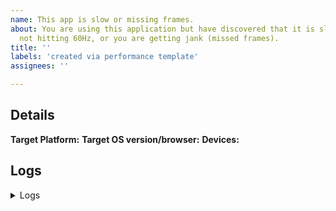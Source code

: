 ```yaml
---
name: This app is slow or missing frames.
about: You are using this application but have discovered that it is slow, you are
  not hitting 60Hz, or you are getting jank (missed frames).
title: ''
labels: 'created via performance template'
assignees: ''

---
```


<!-- Thank you for using CCCaster!

     If you are looking for support, please check out our documentation:
          - https://github.com/lurkydismal/CCCaster/wiki

     If you have found a performance problem, then fill out the template below.
     Please read our guide to filing a bug first: https://github.com/lurkydismal/CCCaster/wiki/bug-reports
-->

## Details

<!--
1.  Please tell us exactly how to reproduce the problem you are running into.

2.  Switch CCCaster to main channel and run this app on a physical device
     using as follows:
       CCCaster upgrade main
       CCCaster analyze

     The bleeding edge main channel is encouraged here because CCCaster is
     constantly fixing bugs and improving its performance. Your problem in an
     older CCCaster version may have already been solved in the main channel.

4.  Record a video of the performance issue using another phone so we
     can have an intuitive understanding of what happened. Don’t use
     "adb screenrecord", as that affects the performance of the profile run.
-->

<!--
     Please tell us which target platform(s) the problem occurs (Android / iOS / Web / macOS / Linux / Windows)
     Which target OS version, for Web, browser, is the test system running?
     Does the problem occur on emulator/simulator as well as on physical devices?
-->

**Target Platform:**
**Target OS version/browser:**
**Devices:**

## Logs

<details>
<summary>Logs</summary>

<!--
     Run `CCCaster analyze` and attach any output of that command below.
     If there are any analysis errors, try resolving them before filing this issue.
-->

```
```

```
```

</details>
